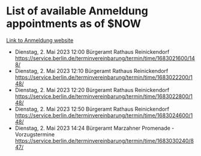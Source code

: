 # List of available Anmeldung appointments as of $NOW
[Link to Anmeldung website](https://service.berlin.de/terminvereinbarung/termin/tag.php?termin=1&anliegen[]=120686&dienstleisterlist=122210,122217,327316,122219,327312,122227,327314,122231,327346,122243,327348,122254,122252,329742,122260,329745,122262,329748,122271,327278,122273,327274,122277,327276,330436,122280,327294,122282,327290,122284,327292,122291,327270,122285,327266,122286,327264,122296,327268,150230,329760,122297,327286,122294,327284,122312,329763,122314,329775,122304,327330,122311,327334,122309,327332,317869,122281,327352,122279,329772,122283,122276,327324,122274,327326,122267,329766,122246,327318,122251,327320,122257,327322,122208,327298,122226,327300&herkunft=http%3A%2F%2Fservice.berlin.de%2Fdienstleistung%2F120686%2F)
- Dienstag, 2. Mai 2023 12:00 Bürgeramt Rathaus Reinickendorf https://service.berlin.de/terminvereinbarung/termin/time/1683021600/148/
- Dienstag, 2. Mai 2023 12:10 Bürgeramt Rathaus Reinickendorf https://service.berlin.de/terminvereinbarung/termin/time/1683022200/148/
- Dienstag, 2. Mai 2023 12:20 Bürgeramt Rathaus Reinickendorf https://service.berlin.de/terminvereinbarung/termin/time/1683022800/148/
- Dienstag, 2. Mai 2023 12:50 Bürgeramt Rathaus Reinickendorf https://service.berlin.de/terminvereinbarung/termin/time/1683024600/148/
- Dienstag, 2. Mai 2023 14:24 Bürgeramt Marzahner Promenade - Vorzugstermine https://service.berlin.de/terminvereinbarung/termin/time/1683030240/847/
